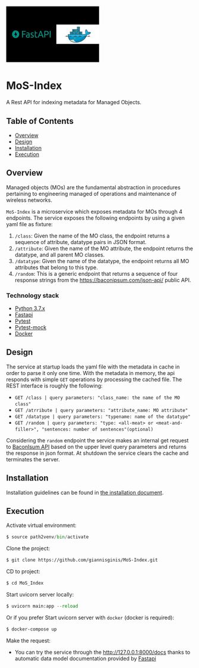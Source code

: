 # <img src="documents/icons/fast_docker.jpeg" width="250" height="150"/>&nbsp;&nbsp;&nbsp;

# MoS-Index

A Rest API for indexing metadata for Managed Objects.


## Table of Contents

* [Overview](#overview)
* [Design](#design)
* [Installation](#installation)
* [Execution](#execution)

Overview
---------
Managed objects (MOs) are the fundamental abstraction in procedures pertaining to engineering 
managed of operations and maintenance of wireless networks.

`MoS-Index` is a microservice which exposes metadata for MOs through 4 endpoints. The service exposes the following endpoints by
using a given yaml file as fixture:

1. `/class`: Given the name of the MO class, the endpoint returns a sequence of attribute, datatype pairs in JSON format.
2. `/attribute`: Given the name of the MO attribute, the endpoint returns the datatype, and all parent MO classes.
3. `/datatype`: Given the name of the datatype, the endpoint returns all MO attributes that belong to this type.
4. `/random`: This is a generic endpoint that returns a sequence of four response strings from the https://baconipsum.com/json-api/ public API.


### Technology stack

* [Python 3.7.x](https://www.python.org/)
* [Fastapi](https://fastapi.tiangolo.com/)
* [Pytest](https://docs.pytest.org/en/stable/)
* [Pytest-mock](https://github.com/pytest-dev/pytest-mock/)
* [Docker](https://www.docker.com/)

## Design

The service at startup loads the yaml file with the metadata in cache in order to parse it only one time. With the metadata in memory, the api
responds with simple `GET` operations by processing the cached file. 
The REST interface is roughly the following:

* `GET /class | query parameters: "class_name: the name of the MO class"`
* `GET /atrribute | query parameters: "attribute_name: MO attribute"`
* `GET /datatype | query parameters: "typename: name of the datatype"`
* `GET /random | query parameters: "type: <all-meat> or <meat-and-filler>", "sentences: number of sentences"(optional)`

Considering the `random` endpoint the service makes an internal get request to [BaconIsum API](https://baconipsum.com/json-api/) based on the 
upper level query parameters and returns the response in json format. At shutdown the service clears the cache and terminates the server.


## Installation

Installation guidelines can be found in [the installation document](documents/installation.md).

## Execution

Activate virtual environment:
```Python
$ source path2venv/bin/activate
```
Clone the project:
```bash
$ git clone https://github.com/giannisginis/MoS-Index.git
```
CD to project:
```bash
$ cd MoS_Index
```

Start uvicorn server locally:

```Python
$ uvicorn main:app --reload
```
Or if you prefer Start uvicorn server with `docker` (docker is required):

```Bash
$ docker-compose up
```
Make the request:
* You can try the service through the http://127.0.0.1:8000/docs thanks to automatic data model 
documentation provided by [Fastapi](https://fastapi.tiangolo.com/)
